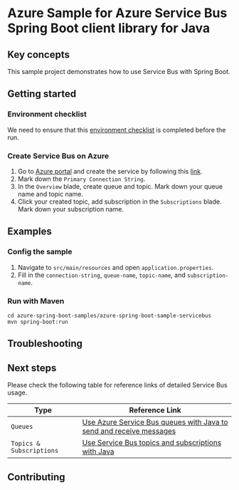 # Azure Sample for Azure Service Bus Spring Boot client library for Java

## Key concepts
This sample project demonstrates how to use Service Bus with Spring Boot. 

## Getting started

### Environment checklist
We need to ensure that this [environment checklist][ready-to-run-checklist] is completed before the run.

### Create Service Bus on Azure
1. Go to [Azure portal](https://portal.azure.com/) and create the service by following this [link](https://docs.microsoft.com/azure/service-bus-messaging/service-bus-create-namespace-portal). 
2. Mark down the `Primary Connection String`.
3. In the `Overview` blade, create queue and topic. Mark down your queue name and topic name. 
4. Click your created topic, add subscription in the `Subscriptions` blade. Mark down your subscription name.

## Examples                                           
### Config the sample

1. Navigate to `src/main/resources` and open `application.properties`.
2. Fill in the `connection-string`, `queue-name`, `topic-name`, and `subscription-name`. 

### Run with Maven

```
cd azure-spring-boot-samples/azure-spring-boot-sample-servicebus
mvn spring-boot:run
```

## Troubleshooting
## Next steps
Please check the following table for reference links of detailed Service Bus usage. 

Type | Reference Link
--- | ---
`Queues` | [Use Azure Service Bus queues with Java to send and receive messages](https://docs.microsoft.com/azure/service-bus-messaging/service-bus-java-how-to-use-queues)
`Topics & Subscriptions` | [Use Service Bus topics and subscriptions with Java](https://docs.microsoft.com/azure/service-bus-messaging/service-bus-java-how-to-use-topics-subscriptions)

## Contributing

<!-- LINKS -->
[jdk_link]: https://docs.microsoft.com/java/azure/jdk/?view=azure-java-stable
[ready-to-run-checklist]: https://github.com/Azure/azure-sdk-for-java/blob/master/sdk/spring-2-3/ENVIRONMENT_CHECKLIST.md#ready-to-run-checklist
